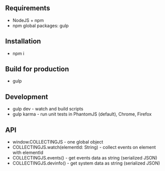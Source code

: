 Requirements
------------
* NodeJS + npm
* npm global packages: gulp

Installation
------------
* npm i

Build for production
--------------------
* gulp

Development
-----------
* gulp dev - watch and build scripts
* gulp karma - run unit tests in PhantomJS (default), Chrome, Firefox

API
------------
* window.COLLECTINGJS -  one global object
* COLLECTINGJS.watch(elementId: String) - collect events on element with elementId
* COLLECTINGJS.events() - get events data as string (serialized JSON)
* COLLECTINGJS.devinfo() - get system data as string (serialized JSON)
